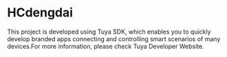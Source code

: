 # HCdengdai
This project is developed using Tuya SDK, which enables you to quickly develop branded apps connecting and controlling smart scenarios of many devices.For more information, please check Tuya Developer Website.
